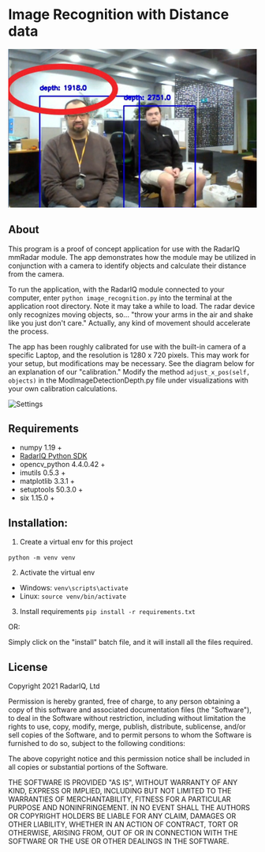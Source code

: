 # Image Recognition with Distance data

![Screenshot](assets/readme/demo.png)

## About
This program is a proof of concept application for 
use with the RadarIQ mmRadar module. The app 
demonstrates how the module may be utilized 
in conjunction with a camera to identify objects
and calculate their distance from the camera.

To run the application, with the RadarIQ
module connected to your computer, enter
```python image_recognition.py``` into the terminal at 
the application root directory. Note 
it may take a while to load. The radar device
only recognizes moving objects, so... "throw
your arms in the air and shake like you
just don't care." Actually, any kind of movement
should accelerate the process.

The app has been roughly calibrated for use with the
built-in camera of a specific Laptop, and the
resolution is 1280 x 720 pixels. This may work for your
setup, but modifications may be necessary.
See the diagram below for an explanation of our 
"calibration." Modify the method 
```adjust_x_pos(self, objects)``` in the 
ModImageDetectionDepth.py file under visualizations
with your own calibration calculations.

![Settings](assets/readme/camera_calibration.jpg)

## Requirements
- numpy 1.19 +
- [RadarIQ Python SDK](#)
- opencv_python 4.4.0.42 +
- imutils 0.5.3 +
- matplotlib 3.3.1 +
- setuptools 50.3.0 +
- six 1.15.0 +

Installation:
-------------
1. Create a virtual env for this project

``python -m venv venv``

2. Activate the virtual env

* Windows: ``venv\scripts\activate``
* Linux: ``source venv/bin/activate``

3. Install requirements
   ``pip install -r requirements.txt``

OR:

Simply click on the "install" batch file, and it will install
   all the files required.

## License
Copyright 2021 RadarIQ, Ltd

Permission is hereby granted, free of charge, to 
any person obtaining a copy of this software and 
associated documentation files (the "Software"), 
to deal in the Software without restriction, 
including without limitation the rights to use, 
copy, modify, merge, publish, distribute, 
sublicense, and/or sell copies of the Software, 
and to permit persons to whom the Software is 
furnished to do so, subject to the following 
conditions:

The above copyright notice and this permission notice 
shall be included in all copies or substantial 
portions of the Software.

THE SOFTWARE IS PROVIDED "AS IS", WITHOUT WARRANTY OF 
ANY KIND, EXPRESS OR IMPLIED, INCLUDING BUT NOT LIMITED 
TO THE WARRANTIES OF MERCHANTABILITY, FITNESS FOR A 
PARTICULAR PURPOSE AND NONINFRINGEMENT. IN NO EVENT 
SHALL THE AUTHORS OR COPYRIGHT HOLDERS BE LIABLE FOR 
ANY CLAIM, DAMAGES OR OTHER LIABILITY, WHETHER IN AN 
ACTION OF CONTRACT, TORT OR OTHERWISE, ARISING FROM, 
OUT OF OR IN CONNECTION WITH THE SOFTWARE OR THE USE 
OR OTHER DEALINGS IN THE SOFTWARE.

